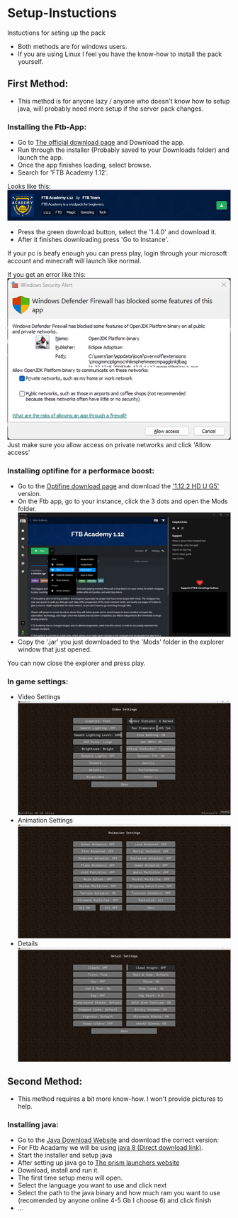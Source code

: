 # Setup-Instuctions
Instuctions for seting up the pack

- Both methods are for windows users. 
- If you are using Linux I feel you have the know-how to install the pack yourself.

## First Method:

- This method is for anyone lazy / anyone who doesn't know how to setup java, will probably need more setup if the server pack changes.

### Installing the Ftb-App:
- Go to [The official download page][ftb-app] and Download the app.
- Run through the installer (Probably saved to your Downloads folder) and launch the app.
- Once the app finishes loading, select browse.
- Search for 'FTB Academy 1.12'.

Looks like this:
![](modpack.png)

- Press the green download button, select the '1.4.0' and download it.
- After it finishes downloading press 'Go to Instance'.

If your pc is beafy enough you can press play, login through your microsoft account and minecraft will launch like normal.

If you get an error like this:  \
![](java-error.png)  \
Just make sure you allow access on private networks and click 'Allow access'

### Installing optifine for a performace boost:
- Go to the [Optifine download page][ODP] and download the ['1.12.2 HD U G5'][JAR] version.
- On the Ftb app, go to your instance, click the 3 dots and open the Mods folder. \
![](mods.png)  
- Copy the '.jar' you just downloaded to the 'Mods' folder in the explorer window that just opened.

You can now close the explorer and press play.
### In game settings:
- Video Settings \
![](vid-set.png)  
- Animation Settings \
![](anim-set.png)  
- Details \
![](det-set.png)  

## Second Method:

- This method requires a bit more know-how. I won't provide pictures to help.

### Installing java:
- Go to the [Java Download Website](https://www.oracle.com/java/technologies/downloads/) and download the correct version: 
- For Ftb Acadamy we will be using [java 8 (Direct download link)](https://www.oracle.com/java/technologies/javase/javase8-archive-downloads.html#license-lightbox).
- Start the installer and setup java
- After setting up java go to [The prism launchers website](https://prismlauncher.org/) 
- Download, install and run it.
- The first time setup menu will open.
- Select the language you want to use and click next
- Select the path to the java binary and how much ram you want to use (recomended by anyone online 4-5 Gb I choose 6) and click finish
- ...

[ftb-app]: <https://www.feed-the-beast.com/ftb-app>
[ODP]: <https://www.optifine.net/downloads>
[JAR]: <http://optifine.net/adloadx?f=OptiFine_1.12.2_HD_U_G5.jar>